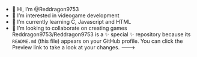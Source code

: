 - 👋 Hi, I’m @Reddragon9753
- 👀 I’m interested in videogame development
- 🌱 I’m currently learning C, Javascript and HTML
- 💞️ I’m looking to collaborate on creating games
Reddragon9753/Reddragon9753 is a ✨ special ✨ repository because its `README.md` (this file) appears on your GitHub profile.
You can click the Preview link to take a look at your changes.
--->
